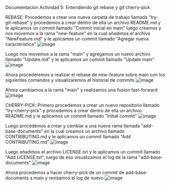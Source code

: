 Documentacion Actividad 5: Entendiendo git rebase y git cherry-pick

REBASE:
Procedemos a crear una nueva carpeta de trabajo llamada "try-git-rebase" y procedemos a crear dentro de ella un archivo README.md y le aplicamos un commit llamado "Commit inicial en main" luego creamos y nos movemos a la rama "new-feature" en la cual añadimos el archivo "NewFeature.md" y le aplicamos un commit llamado "Agregar nueva caracteristica"
![image](https://github.com/user-attachments/assets/04259c64-0466-461e-a091-41d3b18f6dc2)

Luego nos movemos a la rama "main" y agregamos un nuevo archivo llamado "Update.md" y le aplicamos un commit llamado "Update main"
![image](https://github.com/user-attachments/assets/e0372661-7c0b-4afb-be6e-f573e3b0c0fe)

Ahora procederemos a realizar el rebase de new-feature sobre main con los siguientes comandos y visualizaremos el historial de commits
![image](https://github.com/user-attachments/assets/57a72ad5-de78-44ad-92a4-888957b70174)

Ahora cambiamos a la rama "main" y realizamos una fusion fast-forward
![image](https://github.com/user-attachments/assets/08711082-435a-45b6-a229-8fd1ef5f5dd2)

CHERRY-PICK:
Primero procedemos a crear un nuevo repositorio llamado "try-cherry-pick" y procedemos a crear dentro de ella un archivo README.md y le aplicamos un commit llamado "Initial commit"
![image](https://github.com/user-attachments/assets/3eac0ecb-2ac0-4107-8929-372ea88f4185)

Luego procedemos a crear y cambiar a una nueva rama llamada "add-base-documents" en la cual creamos un archivo llamado CONTRIBUTING.md y le aplicamos un commit llamado "Add CONTRIBUTING.md"
![image](https://github.com/user-attachments/assets/081bca32-c1bf-494f-9008-c46217cee45c)

Luego añadimos el archivo LICENSE.txt y le aplicamos un commit llamado "Add LICENSE.txt", luego de eso visualizamos el log de la rama "add-base-documents"
![image](https://github.com/user-attachments/assets/cc6fcbf8-903e-40f5-812f-14f03bac3770)

Ahora procedemos a hacer cherry-pick de un commit de add-base-documents a main y revisamos el log de nuevo
![image](https://github.com/user-attachments/assets/c223ab70-30aa-4f36-948e-c00896a6f5b8)




